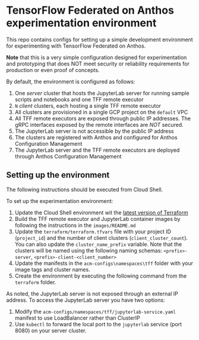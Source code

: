 # TensorFlow Federated on Anthos experimentation environment

This repo contains configs for setting up a simple development environment for experimenting with TensorFlow Federated on Anthos. 

**Note** that this is a very simple configuration designed for experimentation and prototyping that does NOT meet security or reliability requirements for production or even proof of concepts.

By default, the environment is configured as follows:

1. One *server* cluster that hosts the JupyterLab server for running sample scripts and notebooks and one TFF remote executor
2. `N` *client* clusters, each hosting a single TFF remote executor
3. All clusters are provisioned in a single GCP project on the `default` VPC
4. All TFF remote executors are exposed through public IP addresses. The gRPC interfaces exposed by the remote interfaces are *NOT* secured.
5. The JupyterLab server is not accessible by the public IP address
6. The clusters are registered with Anthos and configured for Anthos Configuration Management
7. The JupyterLab server and the TFF remote executors are deployed through Anthos Configuration Management


## Setting up the environment

The following instructions should be executed from Cloud Shell.

To set up the experimentation environment:

1. Update the Cloud Shell environment wit the [latest version of Terraform](https://learn.hashicorp.com/tutorials/terraform/install-cli)
2. Build the TFF remote executor and JupyterLab container images by following the instructions in the `images/README.md`
3. Update the `terraform/terraform.tfvars` file with your project ID (`project_id`) and the number of client clusters (`client_cluster_count`). You can also update the `cluster_name_prefix` variable. Note that the clusters will be named using the following naming schemas: `<prefix>-server`, `<prefix>-client-<client_number>`
4. Update the manifests in the `acm-configs\namespaces\tff` folder with your image tags and cluster names.
5. Create the environment by executing the following command from the `terraform` folder.

As noted, the JupyterLab server is not exposed through an external IP address. To access the JupyterLab server you have two options:

1. Modify the `acm-configs/namespaces/tff/jupyterlab-service.yaml` manifest to use LoadBalancer rather than ClusterIP
2. Use `kubectl` to forward the local port to the `jupyterlab` service (port 8080) on your server cluster.


